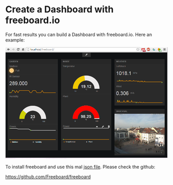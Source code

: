 Create a Dashboard with freeboard.io
====================================

For fast results you can build a Dashboard with freeboard.io. Here an example:

![Screenshot freeboard.io](https://github.com/xpix/xambiserver/blob/master/freeboard/freeboard.PNG?raw=true)

To install freeboard and use this mal [json file](https://github.com/xpix/xambiserver/blob/master/freeboard/dashboard.json). Please check the github:

https://github.com/Freeboard/freeboard

